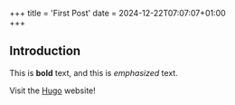 +++
title = 'First Post'
date = 2024-12-22T07:07:07+01:00    
+++

## Introduction

This is **bold** text, and this is *emphasized* text.

Visit the [Hugo](https://gohugo.io) website!